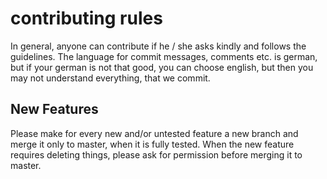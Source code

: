 # contributing rules
In general, anyone can contribute if he / she asks kindly and follows the guidelines.
The language for commit messages, comments etc. is german, but if your german is not that good, you can choose english, but then you may not understand everything, that we commit.
## New Features
Please make for every new and/or untested feature a new branch and merge it only to master, when it is fully tested.
When the new feature requires deleting things, please ask for permission before merging it to master.
